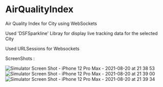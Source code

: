 # AirQualityIndex
Air Quality Index for City using WebSockets 

Used 'DSFSparkline' Libray for display live tracking data for the selected City

Used URLSessions for Websockets 

ScreenShots :

![Simulator Screen Shot - iPhone 12 Pro Max - 2021-08-20 at 21 38 53](https://user-images.githubusercontent.com/41307088/130263106-6fb51190-4ac5-4206-bc3b-009d07d10219.png)
![Simulator Screen Shot - iPhone 12 Pro Max - 2021-08-20 at 21 39 00](https://user-images.githubusercontent.com/41307088/130263109-989c57ef-8037-49a6-996e-88eb17d5e416.png)
![Simulator Screen Shot - iPhone 12 Pro Max - 2021-08-20 at 21 39 34](https://user-images.githubusercontent.com/41307088/130263119-2dbf020a-f87f-4dc8-a1cd-4c9cf007ae3a.png)



####

